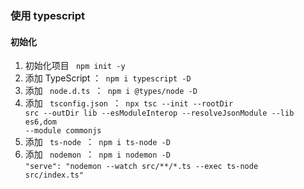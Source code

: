 ### 使用 typescript 
####  初始化
1. 初始化项目 <code> npm init -y </code>
2. 添加 TypeScript ：<code> npm i typescript -D </code>
3. 添加 <code> node.d.ts </code>：<code> npm i @types/node -D </code>
4. 添加 <code> tsconfig.json </code>：<code> npx tsc --init --rootDir src --outDir lib --esModuleInterop --resolveJsonModule --lib es6,dom --module commonjs </code>
4. 添加 <code> ts-node </code>：<code> npm i ts-node -D </code>
5. 添加 <code> nodemon </code>：<code> npm i nodemon -D </code><br/>
  <code>"serve": "nodemon --watch src/**/*.ts --exec ts-node src/index.ts"</code>

